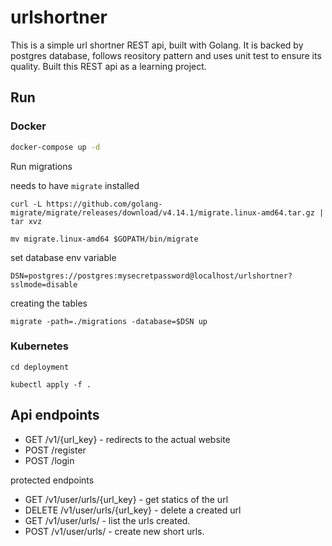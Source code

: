 # urlshortner
This is a simple url shortner REST api, built with Golang. It is backed by postgres database, follows reository pattern and uses unit test to ensure its quality. Built this REST api as a learning project.
## Run

### Docker
```bash
docker-compose up -d
```
Run migrations

needs to have `migrate` installed
```
curl -L https://github.com/golang-migrate/migrate/releases/download/v4.14.1/migrate.linux-amd64.tar.gz | tar xvz

mv migrate.linux-amd64 $GOPATH/bin/migrate
```
set database env variable
```
DSN=postgres://postgres:mysecretpassword@localhost/urlshortner?sslmode=disable
```
creating the tables
```
migrate -path=./migrations -database=$DSN up
```

### Kubernetes
```
cd deployment

kubectl apply -f .
```
## Api endpoints
* GET /v1/{url_key} - redirects to the actual website
* POST /register
* POST /login

protected endpoints
* GET /v1/user/urls/{url_key} - get statics of the url
* DELETE /v1/user/urls/{url_key} - delete a created url 
* GET /v1/user/urls/ - list the urls created.
* POST /v1/user/urls/ - create new short urls.
